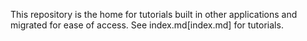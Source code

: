 This repository is the home for tutorials built in other applications and migrated for ease of access. See index.md[index.md] for tutorials.
